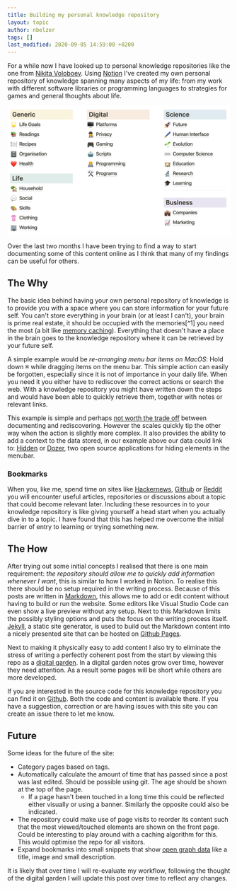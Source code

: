 ```yaml
---
title: Building my personal knowledge repository
layout: topic
author: nbelzer
tags: []
last_modified: 2020-09-05 14:59:00 +0200
---
```


For a while now I have looked up to personal knowledge repositories like the one from [Nikita Voloboev](https://wiki.nikitavoloboev.xyz). Using [Notion](https://www.notion.so) I've created my own personal repository of knowledge spanning many aspects of my life: from my work with different software libraries or programming languages to strategies for games and general thoughts about life.

![My notion categories](/assets/img/notion-person-wiki-categories.png)

Over the last two months I have been trying to find a way to start documenting some of this content online as I think that many of my findings can be useful for others.

## The Why

The basic idea behind having your own personal repository of knowledge is to provide you with a space where you can store information for your future self. You can't store everything in your brain (or at least I can't), your brain is prime real estate, it should be occupied with the memories[^1] you need the most (a bit like [memory caching](https://en.wikipedia.org/wiki/Cache_(computing))). Everything that doesn't have a place in the brain goes to the knowledge repository where it can be retrieved by your future self.

A simple example would be _re-arranging menu bar items on MacOS_: Hold down <kbd>⌘</kbd> while dragging items on the menu bar. This simple action can easily be forgotten, especially since it is not of importance in your daily life. When you need it you either have to rediscover the correct actions or search the web. With a knowledge repository you might have written down the steps and would have been able to quickly retrieve them, together with notes or relevant links. 

This example is simple and perhaps [not worth the trade off](https://xkcd.com/1205/) between documenting and rediscovering. However the scales quickly tip the other way when the action is slightly more complex. It also provides the ability to add a context to the data stored, in our example above our data could link to: [Hidden](https://github.com/dwarvesf/hidden) or [Dozer](https://github.com/Mortennn/Dozer), two open source applications for hiding elements in the menubar.

### Bookmarks

When you, like me, spend time on sites like [Hackernews](https://news.ycombinator.com), [Github](https://github.com/explore) or [Reddit](https://www.reddit.com) you will encounter useful articles, repositories or discussions about a topic that could become relevant later. Including these resources in to your knowledge repository is like giving yourself a head start when you actually dive in to a topic. I have found that this has helped me overcome the initial barrier of entry to learning or trying something new. 

## The How

After trying out some initial concepts I realised that there is one main requirement: _the repository should allow me to quickly add information whenever I want_, this is similar to how I worked in Notion. To realise this there should be no setup required in the writing process. Because of this posts are written in [Markdown](https://daringfireball.net/projects/markdown/), this allows me to add or edit content without having to build or run the website. Some editors like Visual Studio Code can even show a live preview without any setup. Next to this Markdown limits the possibly styling options and puts the focus on the writing process itself. [Jekyll](https://jekyllrb.com), a static site generator, is used to build out the Markdown content into a nicely presented site that can be hosted on [Github Pages](https://pages.github.com).

Next to making it physically easy to add content I also try to eliminate the stress of writing a perfectly coherent post from the start by viewing this repo as a [digital garden](https://joelhooks.com/digital-garden). In a digital garden notes grow over time, however they need attention. As a result some pages will be short while others are more developed. 

If you are interested in the source code for this knowledge repository you can find it on [Github](https://github.com/nbelzer/notes). Both the code and content is available there. If you have a suggestion, correction or are having issues with this site you can create an issue there to let me know.

## Future

Some ideas for the future of the site:
- Category pages based on tags.
- Automatically calculate the amount of time that has passed since a post was last edited. Should be possible using git. The age should be shown at the top of the page.
    - If a page hasn't been touched in a long time this could be reflected either visually or using a banner. Similarly the opposite could also be indicated.
- The repository could make use of page visits to reorder its content such that the most viewed/touched elements are shown on the front page. Could be interesting to play around with a caching algorithm for this. This would optimise the repo for all visitors.
- Expand bookmarks into small snippets that show [open graph data](https://ogp.me) like a title, image and small description.

It is likely that over time I will re-evaluate my workflow, following the thought of the digital garden I will update this post over time to reflect any changes.
